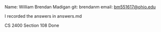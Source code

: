 Name: William Brendan Madigan
git: brendanm
email:  bm551617@ohio.edu

I recorded the answers in answers.md

CS 2400 Section 108
Done